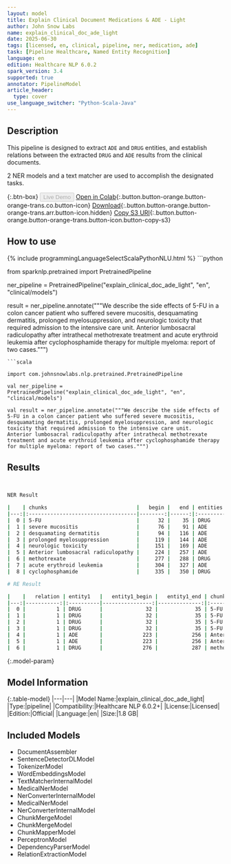 ```yaml
---
layout: model
title: Explain Clinical Document Medications & ADE - Light
author: John Snow Labs
name: explain_clinical_doc_ade_light
date: 2025-06-30
tags: [licensed, en, clinical, pipeline, ner, medication, ade]
task: [Pipeline Healthcare, Named Entity Recognition]
language: en
edition: Healthcare NLP 6.0.2
spark_version: 3.4
supported: true
annotator: PipelineModel
article_header:
  type: cover
use_language_switcher: "Python-Scala-Java"
---
```


## Description

This pipeline is designed to extract `ADE` and `DRUG` entities, and establish relations between the extracted `DRUG` and `ADE` results from the clinical documents.

2 NER models and a text matcher are used to accomplish the designated tasks.

{:.btn-box}
<button class="button button-orange" disabled>Live Demo</button>
[Open in Colab](https://colab.research.google.com/github/JohnSnowLabs/spark-nlp-workshop/blob/master/healthcare-nlp/07.0.Pretrained_Clinical_Pipelines.ipynb){:.button.button-orange.button-orange-trans.co.button-icon}
[Download](https://s3.amazonaws.com/auxdata.johnsnowlabs.com/clinical/models/explain_clinical_doc_ade_light_en_6.0.2_3.4_1751286030451.zip){:.button.button-orange.button-orange-trans.arr.button-icon.hidden}
[Copy S3 URI](s3://auxdata.johnsnowlabs.com/clinical/models/explain_clinical_doc_ade_light_en_6.0.2_3.4_1751286030451.zip){:.button.button-orange.button-orange-trans.button-icon.button-copy-s3}

## How to use



<div class="tabs-box" markdown="1">
{% include programmingLanguageSelectScalaPythonNLU.html %}
```python

from sparknlp.pretrained import PretrainedPipeline

ner_pipeline = PretrainedPipeline("explain_clinical_doc_ade_light", "en", "clinical/models")

result = ner_pipeline.annotate("""We describe the side effects of 5-FU in a colon cancer patient who suffered severe mucositis, desquamating dermatitis, prolonged myelosuppression, and neurologic toxicity that required admission to the intensive care unit. 
Anterior lumbosacral radiculopathy after intrathecal methotrexate treatment and acute erythroid leukemia after cyclophosphamide therapy for multiple myeloma: report of two cases.""")

```
```scala

import com.johnsnowlabs.nlp.pretrained.PretrainedPipeline

val ner_pipeline = PretrainedPipeline("explain_clinical_doc_ade_light", "en", "clinical/models")

val result = ner_pipeline.annotate("""We describe the side effects of 5-FU in a colon cancer patient who suffered severe mucositis, desquamating dermatitis, prolonged myelosuppression, and neurologic toxicity that required admission to the intensive care unit. 
Anterior lumbosacral radiculopathy after intrathecal methotrexate treatment and acute erythroid leukemia after cyclophosphamide therapy for multiple myeloma: report of two cases.""")

```
</div>

## Results

```bash


NER Result

|    | chunks                             |   begin |   end | entities   |
|---:|:-----------------------------------|--------:|------:|:-----------|
|  0 | 5-FU                               |      32 |    35 | DRUG       |
|  1 | severe mucositis                   |      76 |    91 | ADE        |
|  2 | desquamating dermatitis            |      94 |   116 | ADE        |
|  3 | prolonged myelosuppression         |     119 |   144 | ADE        |
|  4 | neurologic toxicity                |     151 |   169 | ADE        |
|  5 | Anterior lumbosacral radiculopathy |     224 |   257 | ADE        |
|  6 | methotrexate                       |     277 |   288 | DRUG       |
|  7 | acute erythroid leukemia           |     304 |   327 | ADE        |
|  8 | cyclophosphamide                   |     335 |   350 | DRUG       |

# RE Result

|    |   relation | entity1   |   entity1_begin |   entity1_end | chunk1                             | entity2   |   entity2_begin |   entity2_end | chunk2                     |   confidence |
|---:|-----------:|:----------|----------------:|--------------:|:-----------------------------------|:----------|----------------:|--------------:|:---------------------------|-------------:|
|  0 |          1 | DRUG      |              32 |            35 | 5-FU                               | ADE       |              76 |            91 | severe mucositis           |            1 |
|  1 |          1 | DRUG      |              32 |            35 | 5-FU                               | ADE       |              94 |           116 | desquamating dermatitis    |            1 |
|  2 |          1 | DRUG      |              32 |            35 | 5-FU                               | ADE       |             119 |           144 | prolonged myelosuppression |            1 |
|  3 |          1 | DRUG      |              32 |            35 | 5-FU                               | ADE       |             151 |           169 | neurologic toxicity        |            1 |
|  4 |          1 | ADE       |             223 |           256 | Anterior lumbosacral radiculopathy | DRUG      |             276 |           287 | methotrexate               |            1 |
|  5 |          1 | ADE       |             223 |           256 | Anterior lumbosacral radiculopathy | DRUG      |             334 |           349 | cyclophosphamide           |            1 |
|  6 |          1 | DRUG      |             276 |           287 | methotrexate                       | ADE       |             303 |           326 | acute erythroid leukemia   |            1 |


```

{:.model-param}
## Model Information

{:.table-model}
|---|---|
|Model Name:|explain_clinical_doc_ade_light|
|Type:|pipeline|
|Compatibility:|Healthcare NLP 6.0.2+|
|License:|Licensed|
|Edition:|Official|
|Language:|en|
|Size:|1.8 GB|

## Included Models

- DocumentAssembler
- SentenceDetectorDLModel
- TokenizerModel
- WordEmbeddingsModel
- TextMatcherInternalModel
- MedicalNerModel
- NerConverterInternalModel
- MedicalNerModel
- NerConverterInternalModel
- ChunkMergeModel
- ChunkMergeModel
- ChunkMapperModel
- PerceptronModel
- DependencyParserModel
- RelationExtractionModel

